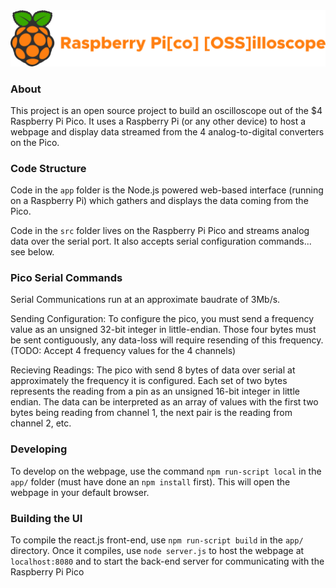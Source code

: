 <div align="center">
  <img src="docs/repo_logo.png">
</div>

### About

This project is an open source project to build an oscilloscope out of the $4 Raspberry Pi Pico. It uses a Raspberry Pi (or any other device) to host a webpage and display data streamed from the 4 analog-to-digital converters on the Pico.

### Code Structure

Code in the `app` folder is the Node.js powered web-based interface (running on a Raspberry Pi) which gathers and displays the data coming from the Pico.

Code in the `src` folder lives on the Raspberry Pi Pico and streams analog data over the serial port. It also accepts serial configuration commands... see below.

### Pico Serial Commands
Serial Communications run at an approximate baudrate of 3Mb/s.

Sending Configuration: To configure the pico, you must send a frequency value as an unsigned 32-bit integer in little-endian. Those four bytes must be sent contiguously, any data-loss will require resending of this frequency. (TODO: Accept 4 frequency values for the 4 channels)

Recieving Readings: The pico with send 8 bytes of data over serial at approximately the frequency it is configured. Each set of two bytes represents the reading from a pin as an unsigned 16-bit integer in little endian. The data can be interpreted as an array of values with the first two bytes being reading from channel 1, the next pair is the reading from channel 2, etc.

### Developing

To develop on the webpage, use the command `npm run-script local` in the `app/` folder (must have done an `npm install` first). This will open the webpage in your default browser.

### Building the UI

To compile the react.js front-end, use `npm run-script build` in the `app/` directory. Once it compiles, use `node server.js` to host the webpage at `localhost:8080` and to start the back-end server for communicating with the Raspberry Pi Pico
